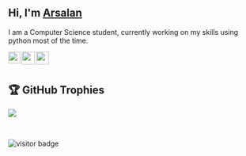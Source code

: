 ## Hi, I'm [Arsalan](https://t.me/a092devs) 

I am a Computer Science student, currently working on my skills using python most of the time.

<a href="https://www.linkedin.com/in/a092devs/">
  <img align="left" width="24px" src="https://www.svgrepo.com/show/448234/linkedin.svg"  />
</a>
<a href="https://twitter.com/a092devs">
  <img align="left" width="26px" src="https://www.svgrepo.com/show/475689/twitter-color.svg" />
</a>
<a href="mailto:arsalanakhtar0@gmail.com">
  <img align="left" width="26px" src="https://www.svgrepo.com/show/241788/email-mail.svg" />
</a>

<br />
<br />

## 🏆 GitHub Trophies
![](https://github-profile-trophy.vercel.app/?username=a092devs&theme=flat&no-frame=false&no-bg=false&margin-w=4)

<br />

![visitor badge](https://visitor-badge.laobi.icu/badge?page_id=a092devs.visitor-badge)
